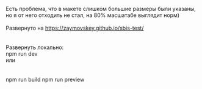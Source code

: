 Есть проблема, что в макете слишком большие размеры были указаны, но я от него отходить не стал, на 80% масшатабе выглядит норм) <br /><br/>
Развернуто на https://zaymovskey.github.io/sbis-test/</br><br/><br/>
Развернуть локально: <br/>
npm run dev <br/>
или <br/><br/><br/>
npm run build
npm run preview
